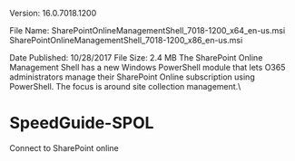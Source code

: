 
Version: 
16.0.7018.1200

File Name: 
SharePointOnlineManagementShell_7018-1200_x64_en-us.msi
SharePointOnlineManagementShell_7018-1200_x86_en-us.msi

Date Published: 10/28/2017
File Size: 2.4 MB
The SharePoint Online Management Shell has a new Windows PowerShell module that lets O365 administrators manage their SharePoint Online subscription using PowerShell. The focus is around site collection management.\ 
# SpeedGuide-SPOL
Connect to SharePoint online
